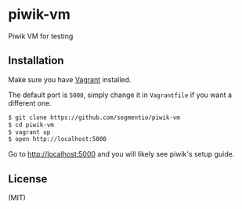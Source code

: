 
# piwik-vm

  Piwik VM for testing

## Installation

  Make sure you have [Vagrant](http://www.vagrantup.com) installed.

  The default port is `5000`, simply change it in `Vagrantfile` if you want a different one.

  ```bash
  $ git clone https://github.com/segmentio/piwik-vm
  $ cd piwik-vm
  $ vagrant up
  $ open http://localhost:5000
  ```

  Go to [http://localhost:5000](http://localhost:5000) and you will likely see piwik's setup guide.

## License

  (MIT)
